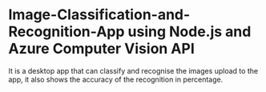 # Image-Classification-and-Recognition-App using Node.js and Azure Computer Vision API
It is a desktop app that can classify and recognise the images upload to the app, it also shows the accuracy of the recognition in percentage.  
